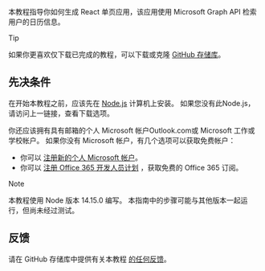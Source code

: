 <!-- markdownlint-disable MD002 MD041 -->

本教程指导你如何生成 React 单页应用，该应用使用 Microsoft Graph API 检索用户的日历信息。

> [!TIP]
> 如果你更喜欢仅下载已完成的教程，可以下载或克隆 [GitHub 存储库](https://github.com/microsoftgraph/msgraph-training-reactspa)。

## <a name="prerequisites"></a>先决条件

在开始本教程之前，应该先在 [Node.js](https://nodejs.org) 计算机上安装。 如果您没有此Node.js，请访问上一链接，查看下载选项。

你还应该拥有具有邮箱的个人 Microsoft 帐户Outlook.com或 Microsoft 工作或学校帐户。 如果你没有 Microsoft 帐户，有几个选项可以获取免费帐户：

- 你可以 [注册新的个人 Microsoft 帐户](https://signup.live.com/signup?wa=wsignin1.0&rpsnv=12&ct=1454618383&rver=6.4.6456.0&wp=MBI_SSL_SHARED&wreply=https://mail.live.com/default.aspx&id=64855&cbcxt=mai&bk=1454618383&uiflavor=web&uaid=b213a65b4fdc484382b6622b3ecaa547&mkt=E-US&lc=1033&lic=1)。
- 你可以 [注册 Office 365 开发人员计划](https://developer.microsoft.com/office/dev-program) ，获取免费的 Office 365 订阅。

> [!NOTE]
> 本教程使用 Node 版本 14.15.0 编写。 本指南中的步骤可能与其他版本一起运行，但尚未经过测试。

## <a name="feedback"></a>反馈

请在 GitHub 存储库中提供有关本教程 [的任何反馈](https://github.com/microsoftgraph/msgraph-training-reactspa)。
